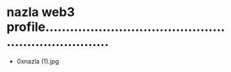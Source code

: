 # nazla web3 profile.....................................................................
- 0xnazla (1).jpg
